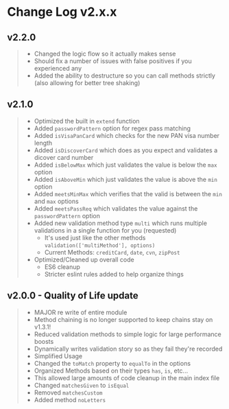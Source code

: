 # Change Log v2.x.x

## v2.2.0

> - Changed the logic flow so it actually makes sense
> - Should fix a number of issues with false positives if you experienced any
> - Added the ability to destructure so you can call methods strictly (also allowing for better tree shaking)

## v2.1.0

> - Optimized the built in `extend` function
> - Added `passwordPattern` option for regex pass matching
> - Added `isVisaPanCard` which checks for the new PAN visa number length
> - Added `isDiscoverCard` which does as you expect and validates a dicover card number
> - Added `isBelowMax` which just validates the value is below the `max` option
> - Added `isAboveMin` which just validates the value is above the `min` option
> - Added `meetsMinMax` which verifies that the valid is between the `min` and `max` options
> - Added `meetsPassReq` which validates the value against the `passwordPattern` option
> - Added new validation method type `multi` which runs multiple validations in a single function for you (requested)
>   - It's used just like the other methods `validation(['multiMethod'], options)`
>   - Current Methods: `creditCard`, `date`, `cvn`, `zipPost`
> - Optimized/Cleaned up overall code
>   - ES6 cleanup
>   - Stricter eslint rules added to help organize things

## v2.0.0 - Quality of Life update

> - MAJOR re write of entire module
> - Method chaining is no longer supported to keep chains stay on v1.3.1!
> - Reduced validation methods to simple logic for large performance boosts
> - Dynamically writes validation story so as they fail they're recorded
> - Simplified Usage
> - Changed the `toMatch` property to `equalTo` in the options
> - Organized Methods based on their types `has`, `is`, etc...
> - This allowed large amounts of code cleanup in the main index file
> - Changed `matchesGiven` to `isEqual`
> - Removed `matchesCustom`
> - Added method `noLetters`
